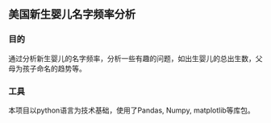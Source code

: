 
## 美国新生婴儿名字频率分析

### 目的

通过分析新生婴儿的名字频率，分析一些有趣的问题，如出生婴儿的总出生数，父母为孩子命名的趋势等。

### 工具
本项目以python语言为技术基础，使用了Pandas, Numpy, matplotlib等库包。
